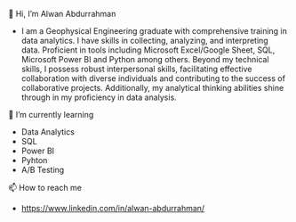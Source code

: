 👋 Hi, I’m Alwan Abdurrahman
- I am a Geophysical Engineering graduate with comprehensive training in data analytics. I have skills in collecting, analyzing, and interpreting data. Proficient in tools including Microsoft Excel/Google Sheet, SQL, Microsoft Power BI and Python among others. Beyond my technical skills, I possess robust interpersonal skills, facilitating effective collaboration with diverse individuals and contributing to the success of collaborative projects. Additionally, my analytical thinking abilities shine through in my proficiency in data analysis.

🌱 I’m currently learning
- Data Analytics
- SQL
- Power BI
- Pyhton
- A/B Testing

📫 How to reach me
- https://www.linkedin.com/in/alwan-abdurrahman/

<!---
alwanabdrhmn/alwanabdrhmn is a ✨ special ✨ repository because its `README.md` (this file) appears on your GitHub profile.
You can click the Preview link to take a look at your changes.
--->
